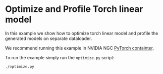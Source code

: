 <!--
Copyright (c) 2021-2023, NVIDIA CORPORATION. All rights reserved.

Licensed under the Apache License, Version 2.0 (the "License");
you may not use this file except in compliance with the License.
You may obtain a copy of the License at

    http://www.apache.org/licenses/LICENSE-2.0

Unless required by applicable law or agreed to in writing, software
distributed under the License is distributed on an "AS IS" BASIS,
WITHOUT WARRANTIES OR CONDITIONS OF ANY KIND, either express or implied.
See the License for the specific language governing permissions and
limitations under the License.
-->

# Optimize and Profile Torch linear model

In this example we show how to optimize torch linear model and profile the generated models on separate dataloader.

We recommend running this example in NVIDIA
NGC [PyTorch containter](https://catalog.ngc.nvidia.com/orgs/nvidia/containers/pytorch).

To run the example simply run the `optimize.py` script:

```bash
./optimize.py
```
